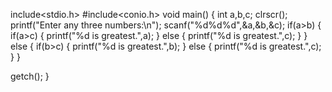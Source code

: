 include<stdio.h>
#include<conio.h>
void main()
{
   int a,b,c;
   clrscr();
   printf("Enter any three numbers:\n");
   scanf("%d%d%d",&a,&b,&c);
   if(a>b)
   {
       if(a>c)
       {
          printf("%d is greatest.",a);
       }
       else 
       {
          printf("%d is greatest.",c);
       }
   }
   else
   {
       if(b>c)
       {
          printf("%d is greatest.",b);
       }
       else 
       {
          printf("%d is greatest.",c);
       }
   }

   getch();
}
